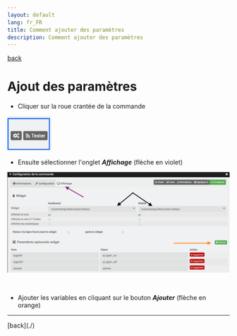 ```yaml
---
layout: default
lang: fr_FR
title: Comment ajouter des paramètres
description: Comment ajouter des paramètres
---
```

[back](./)
# Ajout des paramètres
* Cliquer sur la roue crantée de la commande
<p><img src="../img/config_roue.png" alt="Roue Crantée" width="100"/></p>

* Ensuite sélectionner l'onglet <b><i>Affichage</i></b> (flèche en violet)<br/>
<p><img src="../img/config_onglet_affichage_action.png" alt="Onglet Affichage" width="700" /></p><br/>

* Ajouter les variables en cliquant sur le bouton <b><i>Ajouter</i></b> (flèche en orange)<br/>

<hr />
[back](./)